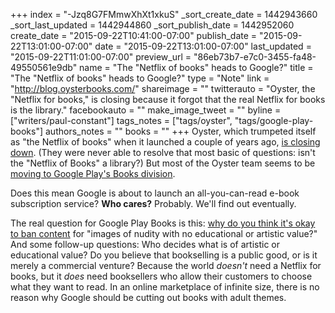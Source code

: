 +++
index = "-Jzq8G7FMmwXhXt1xkuS"
_sort_create_date = 1442943660
_sort_last_updated = 1442944860
_sort_publish_date = 1442952060
create_date = "2015-09-22T10:41:00-07:00"
publish_date = "2015-09-22T13:01:00-07:00"
date = "2015-09-22T13:01:00-07:00"
last_updated = "2015-09-22T11:01:00-07:00"
preview_url = "86eb73b7-e7c0-3455-fa48-49550561e9db"
name = "The \"Netflix of books\" heads to Google?"
title = "The \"Netflix of books\" heads to Google?"
type = "Note"
link = "http://blog.oysterbooks.com/"
shareimage = ""
twitterauto = "Oyster, the \"Netflix for books,\" is closing because it forgot that the real Netflix for books is the library."
facebookauto = ""
make_image_tweet = ""
byline = ["writers/paul-constant"]
tags_notes = ["tags/oyster", "tags/google-play-books"]
authors_notes = ""
books = ""
+++
Oyster, which trumpeted itself as "the Netflix of books" when it launched a couple of years ago, [is closing down](http://blog.oysterbooks.com/). (They were never able to resolve that most basic of questions: isn't the "Netflix of Books" a library?) But  most of the Oyster team seems to be [moving to Google Play's Books division](http://recode.net/2015/09/21/oyster-books-shuts-down-team-heads-to-google/). 

Does this mean Google is about to launch an all-you-can-read e-book subscription service? **Who cares?** Probably. We'll find out eventually. 

The real question for Google Play Books is this: [why do you think it's okay to ban content](http://www.bleedingcool.com/2015/09/22/the-comic-book-censorship-of-google-play/) for "images of nudity with no educational or artistic value?" And some follow-up questions: Who decides what is of artistic or educational value? Do you believe that bookselling is a public good, or is it merely a commercial venture? Because the world *doesn't* need a Netflix for books, but it *does* need booksellers who allow their customers to choose what they want to read. In an online marketplace of infinite size, there is no reason why Google should be cutting out books with adult themes.